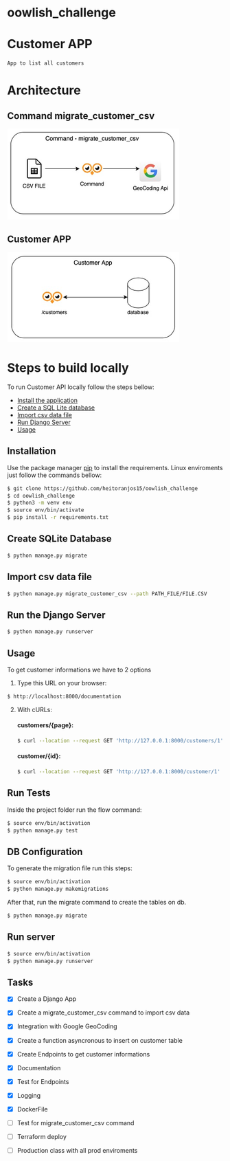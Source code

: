 # oowlish_challenge

# Customer APP
    App to list all customers

# Architecture
## Command migrate_customer_csv
![Migrate CSV](docs/command_architeture.jpg)

## Customer APP
![customer_app](docs/customer_app_architeture.jpg)


# Steps to build locally
To run Customer API locally follow the steps bellow:

* [Install the application](#install)
* [Create a SQL Lite database](#database)
* [Import csv data file](#command)
* [Run Django Server](#runserver)
* [Usage](#usage)


## <a name="install"></a> Installation

Use the package manager [pip](https://pip.pypa.io/en/stable/) to install the requirements. Linux enviroments just follow the commands bellow:

```bash
$ git clone https://github.com/heitoranjos15/oowlish_challenge
$ cd oowlish_challenge
$ python3 -m venv env
$ source env/bin/activate
$ pip install -r requirements.txt
```

## <a name="database"></a> Create SQLite Database

```bash
$ python manage.py migrate
```

## <a name="command"></a> Import csv data file
```bash
$ python manage.py migrate_customer_csv --path PATH_FILE/FILE.CSV
```

## <a name="runserver"></a> Run the Django Server
```bash
$ python manage.py runserver
```

## <a name="usage"></a>  Usage
To get customer informations we have to 2 options

1. Type this URL on your browser:
```bash
$ http://localhost:8000/documentation
```


2. With cURLs:
    #### customers/{page}:
    ```bash
    $ curl --location --request GET 'http://127.0.0.1:8000/customers/1'
    ```
    #### customer/{id}:
    ```bash
    $ curl --location --request GET 'http://127.0.0.1:8000/customer/1'
    ```


## Run Tests
Inside the project folder run the flow command:

```bash
$ source env/bin/activation
$ python manage.py test
```

## DB Configuration
To generate the migration file run this steps:

```bash
$ source env/bin/activation
$ python manage.py makemigrations
```

After that, run the migrate command to create the tables on db.
```bash
$ python manage.py migrate
```

## Run server

```bash
$ source env/bin/activation
$ python manage.py runserver
```

## Tasks
- [x] Create a Django App
- [x] Create a migrate_customer_csv command to import csv data
- [x] Integration with Google GeoCoding
- [x] Create a function asyncronous to insert on customer table
- [x] Create Endpoints to get customer informations
- [x] Documentation
- [x] Test for Endpoints
- [x] Logging
- [x] DockerFile
- [ ] Test for migrate_customer_csv command
- [ ] Terraform deploy
- [ ] Production class with all prod enviroments

